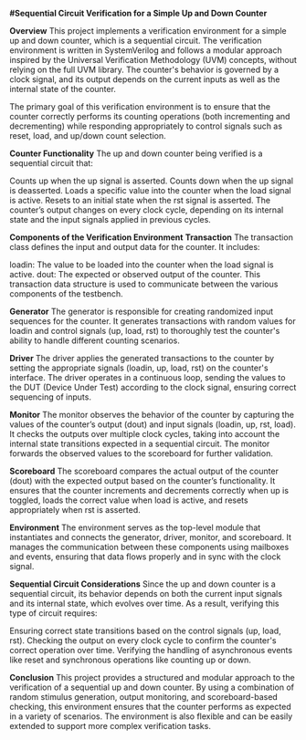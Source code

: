 
**#Sequential Circuit Verification for a Simple Up and Down Counter**

**Overview**
This project implements a verification environment for a simple up and down counter, which is a sequential circuit.
The verification environment is written in SystemVerilog and follows a modular approach inspired by the Universal Verification Methodology (UVM) concepts, without relying on the full UVM library. 
The counter's behavior is governed by a clock signal, and its output depends on the current inputs as well as the internal state of the counter.

The primary goal of this verification environment is to ensure that the counter correctly performs its counting operations (both incrementing and decrementing) while responding appropriately to control signals such as reset, load, and up/down count selection.

**Counter Functionality**
The up and down counter being verified is a sequential circuit that:

Counts up when the up signal is asserted.
Counts down when the up signal is deasserted.
Loads a specific value into the counter when the load signal is active.
Resets to an initial state when the rst signal is asserted.
The counter’s output changes on every clock cycle, depending on its internal state and the input signals applied in previous cycles.

**Components of the Verification Environment**
**Transaction**
The transaction class defines the input and output data for the counter. It includes:

loadin: The value to be loaded into the counter when the load signal is active.
dout: The expected or observed output of the counter.
This transaction data structure is used to communicate between the various components of the testbench.

**Generator**
The generator is responsible for creating randomized input sequences for the counter. It generates transactions with random values for loadin and control signals (up, load, rst) to thoroughly test the counter's ability to handle different counting scenarios.

**Driver**
The driver applies the generated transactions to the counter by setting the appropriate signals (loadin, up, load, rst) on the counter's interface. The driver operates in a continuous loop, sending the values to the DUT (Device Under Test) according to the clock signal, ensuring correct sequencing of inputs.

**Monitor**
The monitor observes the behavior of the counter by capturing the values of the counter’s output (dout) and input signals (loadin, up, rst, load). It checks the outputs over multiple clock cycles, taking into account the internal state transitions expected in a sequential circuit. The monitor forwards the observed values to the scoreboard for further validation.

**Scoreboard**
The scoreboard compares the actual output of the counter (dout) with the expected output based on the counter’s functionality. It ensures that the counter increments and decrements correctly when up is toggled, loads the correct value when load is active, and resets appropriately when rst is asserted.

**Environment**
The environment serves as the top-level module that instantiates and connects the generator, driver, monitor, and scoreboard. It manages the communication between these components using mailboxes and events, ensuring that data flows properly and in sync with the clock signal.

**Sequential Circuit Considerations**
Since the up and down counter is a sequential circuit, its behavior depends on both the current input signals and its internal state, which evolves over time. As a result, verifying this type of circuit requires:

Ensuring correct state transitions based on the control signals (up, load, rst).
Checking the output on every clock cycle to confirm the counter's correct operation over time.
Verifying the handling of asynchronous events like reset and synchronous operations like counting up or down.

**Conclusion**
This project provides a structured and modular approach to the verification of a sequential up and down counter. By using a combination of random stimulus generation, output monitoring, and scoreboard-based checking, this environment ensures that the counter performs as expected in a variety of scenarios. The environment is also flexible and can be easily extended to support more complex verification tasks.
